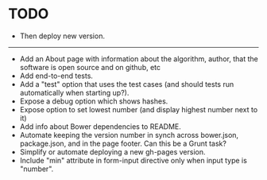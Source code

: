TODO
====

* Then deploy new version.
----
* Add an About page with information about the algorithm, author,
  that the software is open source and on github, etc
* Add end-to-end tests.
* Add a "test" option that uses the test cases (and should tests
  run automatically when starting up?).
* Expose a debug option which shows hashes.
* Expose option to set lowest number (and display highest number next to it)
* Add info about Bower dependencies to README.
* Automate keeping the version number in synch across bower.json,
  package.json, and in the page footer.  Can this be a Grunt task?
* Simplify or automate deploying a new gh-pages version.
* Include "min" attribute in form-input directive only when input
  type is "number".
